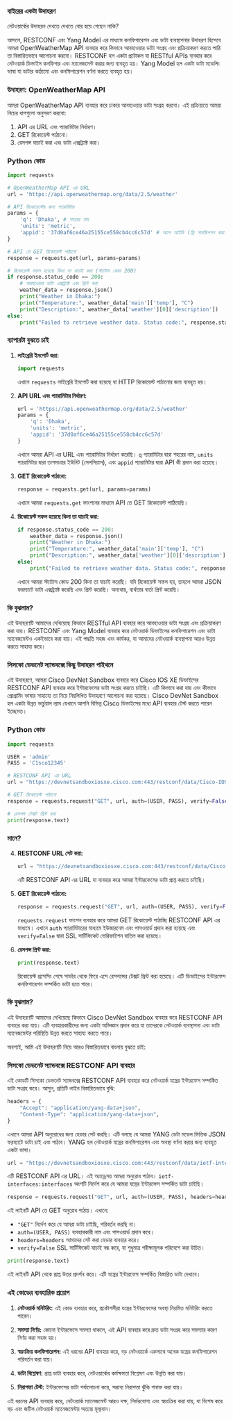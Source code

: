 ### বাইরের একটা উদাহরণ

নেটওয়ার্কের উদাহরন দেখতে দেখতে বোর হয়ে গেছেন নাকি?

আসলে, RESTCONF এবং Yang Model এর মাধ্যমে কনফিগারেশন এবং ডাটা ব্যবস্থাপনার উদাহরণ হিসেবে আমরা OpenWeatherMap API ব্যবহার করে কিভাবে আবহাওয়ার ডাটা সংগ্রহ এবং প্রক্রিয়াকরণ করতে পারি তা বিস্তারিতভাবে আলোচনা করবো। RESTCONF হল একটা প্রটোকল যা RESTful APIs ব্যবহার করে নেটওয়ার্ক ডিভাইস কনফিগার এবং ম্যানেজমেন্ট করার জন্য ব্যবহৃত হয়। Yang Model হল একটা ডাটা মডেলিং ভাষা যা ডাটার কাঠামো এবং কনফিগারেশন বর্ণনা করতে ব্যবহৃত হয়। 

### উদাহরণ: OpenWeatherMap API

আমরা OpenWeatherMap API ব্যবহার করে ঢাকার আবহাওয়ার ডাটা সংগ্রহ করবো। এই প্রক্রিয়াতে আমরা নিচের ধাপগুলো অনুসরণ করবো:
1. API এর URL এবং প্যারামিটার নির্ধারণ।
2. GET রিকোয়েস্ট পাঠানো।
3. রেসপন্স যাচাই করা এবং ডাটা এক্সট্র্যাক্ট করা।

### Python কোড

```python
import requests

# OpenWeatherMap API এর URL
url = 'https://api.openweathermap.org/data/2.5/weather'

# API রিকোয়েস্টের জন্য প্যারামিটার
params = {
    'q': 'Dhaka', # শহরের নাম
    'units': 'metric',
    'appid': '37d0af6ce46a25155ce558cb4cc6c57d' # অ্যাপ আইডি (ফ্রি সাবস্ক্রিপশন দ্বারা প্রাপ্ত)
}

# API তে GET রিকোয়েস্ট পাঠানো
response = requests.get(url, params=params)

# রিকোয়েস্ট সফল হয়েছে কিনা তা যাচাই করা (স্ট্যাটাস কোড 200)
if response.status_code == 200:
    # আবহাওয়ার ডাটা এক্সট্র্যাক্ট এবং প্রিন্ট করা
    weather_data = response.json()
    print("Weather in Dhaka:")
    print("Temperature:", weather_data['main']['temp'], "C")
    print("Description:", weather_data['weather'][0]['description'])
else:
    print("Failed to retrieve weather data. Status code:", response.status_code)
```

### ব্যাপারটা বুঝতে চাই

1. **লাইব্রেরি ইমপোর্ট করা:**
   ```python
   import requests
   ```
   এখানে `requests` লাইব্রেরি ইমপোর্ট করা হয়েছে যা HTTP রিকোয়েস্ট পাঠানোর জন্য ব্যবহৃত হয়।

2. **API URL এবং প্যারামিটার নির্ধারণ:**
   ```python
   url = 'https://api.openweathermap.org/data/2.5/weather'
   params = {
       'q': 'Dhaka',
       'units': 'metric',
       'appid': '37d0af6ce46a25155ce558cb4cc6c57d'
   }
   ```
   এখানে আমরা API এর URL এবং প্যারামিটার নির্ধারণ করেছি। `q` প্যারামিটার দ্বারা শহরের নাম, `units` প্যারামিটার দ্বারা তাপমাত্রার ইউনিট (সেলসিয়াস), এবং `appid` প্যারামিটার দ্বারা API কী প্রদান করা হয়েছে।

3. **GET রিকোয়েস্ট পাঠানো:**
   ```python
   response = requests.get(url, params=params)
   ```
   এখানে আমরা `requests.get` ফাংশনের মাধ্যমে API তে GET রিকোয়েস্ট পাঠিয়েছি।

4. **রিকোয়েস্ট সফল হয়েছে কিনা তা যাচাই করা:**
   ```python
   if response.status_code == 200:
       weather_data = response.json()
       print("Weather in Dhaka:")
       print("Temperature:", weather_data['main']['temp'], "C")
       print("Description:", weather_data['weather'][0]['description'])
   else:
       print("Failed to retrieve weather data. Status code:", response.status_code)
   ```
   এখানে আমরা স্ট্যাটাস কোড 200 কিনা তা যাচাই করেছি। যদি রিকোয়েস্ট সফল হয়, তাহলে আমরা JSON ফরম্যাটে ডাটা এক্সট্র্যাক্ট করেছি এবং প্রিন্ট করেছি। অন্যথায়, ব্যর্থতার বার্তা প্রিন্ট করেছি।

### কি বুঝলাম?

এই উদাহরণটি আমাদের দেখিয়েছে কিভাবে RESTful API ব্যবহার করে আবহাওয়ার ডাটা সংগ্রহ এবং প্রক্রিয়াকরণ করা যায়। RESTCONF এবং Yang Model ব্যবহার করে নেটওয়ার্ক ডিভাইসের কনফিগারেশন এবং ডাটা ম্যানেজমেন্টও একইভাবে করা যায়। এই পদ্ধতি সহজ এবং কার্যকর, যা আমাদের নেটওয়ার্ক ব্যবস্থাপনা আরও উন্নত করতে সাহায্য করে।

### সিসকো ডেভনেট স্যান্ডবক্সে কিছু উদাহরন পাইথনে

এই উদাহরণে, আমরা Cisco DevNet Sandbox ব্যবহার করে Cisco IOS XE ডিভাইসের RESTCONF API ব্যবহার করে ইন্টারফেসের ডাটা সংগ্রহ করতে চাইছি। এটি কিভাবে করা যায় এবং কীভাবে প্রোগ্রামিং ভাষার সাহায্যে তা নিয়ে নিম্নলিখিত উদাহরণে আলোচনা করা হয়েছে। Cisco DevNet Sandbox হল একটা উন্নত ভার্চুয়াল ল্যাব যেখানে আপনি বিভিন্ন Cisco ডিভাইসের মধ্যে API ব্যবহার টেস্ট করতে পারেন ইচ্ছেমত। 

### Python কোড

```python
import requests

USER = 'admin'
PASS = 'C1sco12345'

# RESTCONF API এর URL
url = "https://devnetsandboxiosxe.cisco.com:443/restconf/data/Cisco-IOS-XE-native:native/interface"

# GET রিকোয়েস্ট পাঠানো
response = requests.request("GET", url, auth=(USER, PASS), verify=False)

# রেসপন্স টেক্সট প্রিন্ট করা
print(response.text)
```

### মানে?

4. **RESTCONF URL সেট করা:**
   ```python
   url = "https://devnetsandboxiosxe.cisco.com:443/restconf/data/Cisco-IOS-XE-native:native/interface"
   ```
   এটি RESTCONF API এর URL যা ব্যবহার করে আমরা ইন্টারফেসের ডাটা প্রাপ্ত করতে চাইছি।

5. **GET রিকোয়েস্ট পাঠানো:**
   ```python
   response = requests.request("GET", url, auth=(USER, PASS), verify=False)
   ```
   `requests.request` ফাংশন ব্যবহার করে আমরা GET রিকোয়েস্ট পাঠাচ্ছি RESTCONF API এর মাধ্যমে। এখানে `auth` প্যারামিটারের মাধ্যমে ইউজারনেম এবং পাসওয়ার্ড প্রদান করা হয়েছে এবং `verify=False` দ্বারা SSL সার্টিফিকেট ভেরিফাইশন বাতিল করা হয়েছে।

6. **রেসপন্স প্রিন্ট করা:**
   ```python
   print(response.text)
   ```
   রিকোয়েস্ট প্রসেসিং শেষে সার্ভার থেকে ফিরে এসে রেসপন্সের টেক্সট প্রিন্ট করা হয়েছে। এটি ডিভাইসের ইন্টারফেস কনফিগারেশন সম্পর্কিত ডাটা হতে পারে।

### কি বুঝলাম?

এই উদাহরণটি আমাদের দেখিয়েছে কিভাবে Cisco DevNet Sandbox ব্যবহার করে RESTCONF API ব্যবহার করা যায়। এটি ব্যবহারকারীদের জন্য একটা অভিজ্ঞান প্রদান করে যা তাদেরকে নেটওয়ার্ক ব্যবস্থাপনা এবং ডাটা ম্যানেজমেন্টর পরিস্থিতি উন্নত করতে সাহায্য করতে পারে।

অবশ্যই, আমি এই উদাহরণটি নিয়ে আরও বিস্তারিতভাবে বাংলায় বুঝতে চাই:

### সিসকো ডেভনেট স্যান্ডবক্সে RESTCONF API ব্যবহার

এই কোডটি সিসকো ডেভনেট স্যান্ডবক্সে RESTCONF API ব্যবহার করে নেটওয়ার্ক যন্ত্রের ইন্টারফেস সম্পর্কিত ডাটা সংগ্রহ করে। আসুন, প্রতিটি লাইন বিস্তারিতভাবে বুঝি:

```python
headers = {
    "Accept": "application/yang-data+json",
    "Content-Type": "application/yang-data+json",
}
```
এখানে আমরা API অনুরোধের জন্য হেডার সেট করছি। এটি বলছে যে আমরা YANG ডেটা মডেল ভিত্তিক JSON ফরম্যাটে ডাটা চাই এবং পাঠাব। YANG হল নেটওয়ার্ক যন্ত্রের কনফিগারেশন এবং অবস্থা বর্ণনা করার জন্য ব্যবহৃত একটা ভাষা।

```python
url = "https://devnetsandboxiosxe.cisco.com:443/restconf/data/ietf-interfaces:interfaces"
```
এটি RESTCONF API এর URL। এই অ্যাড্রেসয় আমরা অনুরোধ পাঠাব। `ietf-interfaces:interfaces` অংশটি নির্দেশ করে যে আমরা যন্ত্রের ইন্টারফেস সম্পর্কিত ডাটা চাইছি।

```python
response = requests.request("GET", url, auth=(USER, PASS), headers=headers, verify=False)
```
এই লাইনটি API তে GET অনুরোধ পাঠায়। এখানে:
- `"GET"` নির্দেশ করে যে আমরা ডাটা চাইছি, পরিবর্তন করছি না।
- `auth=(USER, PASS)` ব্যবহারকারী নাম এবং পাসওয়ার্ড প্রদান করে।
- `headers=headers` আমাদের সেট করা হেডার ব্যবহার করে।
- `verify=False` SSL সার্টিফিকেট যাচাই বন্ধ করে, যা শুধুমাত্র পরীক্ষামূলক পরিবেশে করা উচিত।

```python
print(response.text)
```
এই লাইনটি API থেকে প্রাপ্ত উত্তর প্রদর্শন করে। এটি যন্ত্রের ইন্টারফেস সম্পর্কিত বিস্তারিত ডাটা দেখাবে।

### এই কোডের ব্যবহারিক প্রয়োগ

1. **নেটওয়ার্ক মনিটরিং:** এই কোড ব্যবহার করে, প্রকৌশলীরা যন্ত্রের ইন্টারফেসের অবস্থা নিয়মিত মনিটরিং করতে পারেন।

2. **সমস্যা নির্ণয়:** কোনো ইন্টারফেসে সমস্যা থাকলে, এই API ব্যবহার করে দ্রুত ডাটা সংগ্রহ করে সমস্যার কারণ নির্ণয় করা সহজ হয়।

3. **স্বয়ংক্রিয় কনফিগারেশন:** এই ধরনের API ব্যবহার করে, বড় নেটওয়ার্কে একসাথে অনেক যন্ত্রের কনফিগারেশন পরিবর্তন করা যায়।

4. **ডাটা বিশ্লেষণ:** প্রাপ্ত ডাটা ব্যবহার করে, নেটওয়ার্কের কর্মক্ষমতা বিশ্লেষণ এবং উন্নতি করা যায়।

5. **নিরাপত্তা টেস্ট:** ইন্টারফেসের ডাটা পর্যালোচনা করে, সম্ভাব্য নিরাপত্তা ঝুঁকি শনাক্ত করা যায়।

এই ধরনের API ব্যবহার করে, নেটওয়ার্ক ম্যানেজমেন্ট আরও দক্ষ, নির্ভরযোগ্য এবং স্বয়ংক্রিয় করা যায়, যা বিশেষ করে বড় এবং জটিল নেটওয়ার্ক ম্যানেজমেন্টয় অত্যন্ত মূল্যবান।